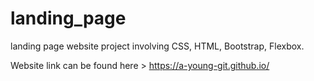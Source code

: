 # landing_page
landing page website project involving CSS, HTML, Bootstrap, Flexbox.

Website link can be found here > https://a-young-git.github.io/ 
